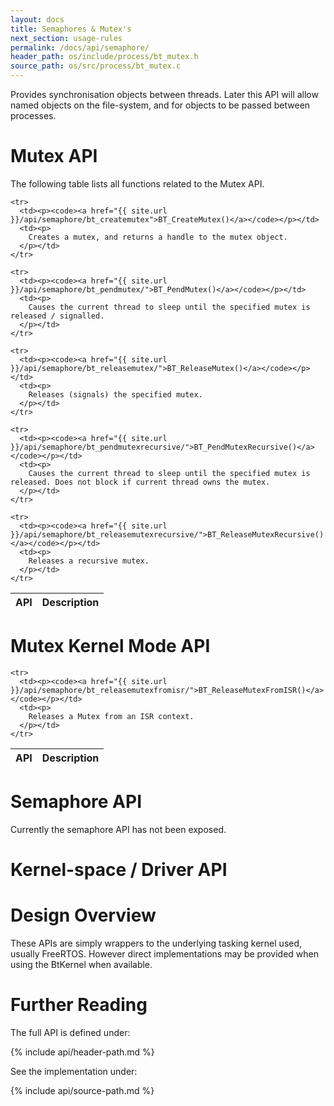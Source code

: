```yaml
---
layout: docs
title: Semaphores & Mutex's
next_section: usage-rules
permalink: /docs/api/semaphore/
header_path: os/include/process/bt_mutex.h
source_path: os/src/process/bt_mutex.c
---
```


Provides synchronisation objects between threads.
Later this API will allow named objects on the file-system, and for objects to be passed
between processes.

# Mutex API

The following table lists all functions related to the Mutex API.

<div class="mobile-side-scroller">
<table>
  <thead>
    <tr>
      <th>API</th>
      <th>Description</th>
    </tr>
  </thead>
  <tbody>

	<tr>
      <td><p><code><a href="{{ site.url }}/api/semaphore/bt_createmutex">BT_CreateMutex()</a></code></p></td>
      <td><p>
		Creates a mutex, and returns a handle to the mutex object.
      </p></td>
    </tr>

	<tr>
      <td><p><code><a href="{{ site.url }}/api/semaphore/bt_pendmutex/">BT_PendMutex()</a></code></p></td>
      <td><p>
		Causes the current thread to sleep until the specified mutex is released / signalled.
      </p></td>
    </tr>

	<tr>
      <td><p><code><a href="{{ site.url }}/api/semaphore/bt_releasemutex/">BT_ReleaseMutex()</a></code></p></td>
      <td><p>
		Releases (signals) the specified mutex.
      </p></td>
    </tr>

	<tr>
      <td><p><code><a href="{{ site.url }}/api/semaphore/bt_pendmutexrecursive/">BT_PendMutexRecursive()</a></code></p></td>
      <td><p>
		Causes the current thread to sleep until the specified mutex is released. Does not block if current thread owns the mutex.
      </p></td>
    </tr>

	<tr>
      <td><p><code><a href="{{ site.url }}/api/semaphore/bt_releasemutexrecursive/">BT_ReleaseMutexRecursive()</a></code></p></td>
      <td><p>
		Releases a recursive mutex.
      </p></td>
    </tr>

  </tbody>
</table>
</div>

# Mutex Kernel Mode API

<div class="mobile-side-scroller">
<table>
  <thead>
    <tr>
      <th>API</th>
      <th>Description</th>
    </tr>
  </thead>
  <tbody>

	<tr>
      <td><p><code><a href="{{ site.url }}/api/semaphore/bt_releasemutexfromisr/">BT_ReleaseMutexFromISR()</a></code></p></td>
      <td><p>
		Releases a Mutex from an ISR context.
      </p></td>
    </tr>

  </tbody>
</table>
</div>


# Semaphore API

Currently the semaphore API has not been exposed.

# Kernel-space / Driver API

# Design Overview
These APIs are simply wrappers to the underlying tasking kernel used, usually FreeRTOS.
However direct implementations may be provided when using the BtKernel when available.

# Further Reading

The full API is defined under:

{% include api/header-path.md %}

See the implementation under:

{% include api/source-path.md %}
